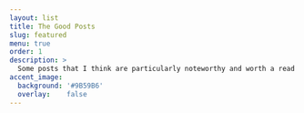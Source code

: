 ```yaml
---
layout: list
title: The Good Posts
slug: featured
menu: true
order: 1
description: >
  Some posts that I think are particularly noteworthy and worth a read if you don't want to read every post on this site.
accent_image:
  background: '#9B59B6'
  overlay:    false
---
```

